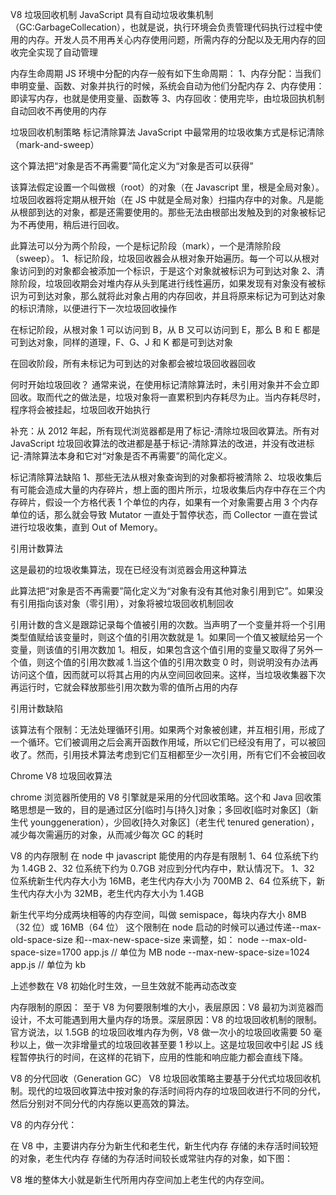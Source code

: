 V8 垃圾回收机制
JavaScript 具有自动垃圾收集机制（GC:GarbageCollecation），也就是说，执行环境会负责管理代码执行过程中使用的内存。开发人员不用再关心内存使用问题，所需内存的分配以及无用内存的回收完全实现了自动管理

内存生命周期
JS 环境中分配的内存一般有如下生命周期：
1、内存分配：当我们申明变量、函数、对象并执行的时候，系统会自动为他们分配内存
2、内存使用：即读写内存，也就是使用变量、函数等
3、内存回收：使用完毕，由垃圾回执机制自动回收不再使用的内存

垃圾回收机制策略
标记清除算法
JavaScript 中最常用的垃圾收集方式是标记清除（mark-and-sweep）

这个算法把“对象是否不再需要”简化定义为“对象是否可以获得”

该算法假定设置一个叫做根（root）的对象（在 Javascript 里，根是全局对象）。垃圾回收器将定期从根开始（在 JS 中就是全局对象）扫描内存中的对象。凡是能从根部到达的对象，都是还需要使用的。那些无法由根部出发触及到的对象被标记为不再使用，稍后进行回收。

此算法可以分为两个阶段，一个是标记阶段（mark），一个是清除阶段（sweep）。
1、标记阶段，垃圾回收器会从根对象开始遍历。每一个可以从根对象访问到的对象都会被添加一个标识，于是这个对象就被标识为可到达对象
2、清除阶段，垃圾回收期会对堆内存从头到尾进行线性遍历，如果发现有对象没有被标识为可到达对象，那么就将此对象占用的内存回收，并且将原来标记为可到达对象的标识清除，以便进行下一次垃圾回收操作

在标记阶段，从根对象 1 可以访问到 B，从 B 又可以访问到 E，那么 B 和 E 都是可到达对象，同样的道理，F、G、J 和 K 都是可到达对象

在回收阶段，所有未标记为可到达的对象都会被垃圾回收器回收

何时开始垃圾回收？
通常来说，在使用标记清除算法时，未引用对象并不会立即回收。取而代之的做法是，垃圾对象将一直累积到内存耗尽为止。当内存耗尽时，程序将会被挂起，垃圾回收开始执行

补充：从 2012 年起，所有现代浏览器都是用了标记-清除垃圾回收算法。所有对 JavaScript 垃圾回收算法的改进都是基于标记-清除算法的改进，并没有改进标记-清除算法本身和它对“对象是否不再需要”的简化定义。

标记清除算法缺陷
1、那些无法从根对象查询到的对象都将被清除
2、垃圾收集后有可能会造成大量的内存碎片，想上面的图片所示，垃圾收集后内存中存在三个内存碎片，假设一个方格代表 1 个单位的内存，如果有一个对象需要占用 3 个内存单位的话，那么就会导致 Mutator 一直处于暂停状态，而 Collector 一直在尝试进行垃圾收集，直到 Out of Memory。

引用计数算法

这是最初的垃圾收集算法，现在已经没有浏览器会用这种算法

此算法把“对象是否不再需要”简化定义为“对象有没有其他对象引用到它”。如果没有引用指向该对象（零引用），对象将被垃圾回收机制回收

引用计数的含义是跟踪记录每个值被引用的次数。当声明了一个变量并将一个引用类型值赋给该变量时，则这个值的引用次数就是 1。如果同一个值又被赋给另一个变量，则该值的引用次数加 1。相反，如果包含这个值引用的变量又取得了另外一个值，则这个值的引用次数减 1.当这个值的引用次数变 0 时，则说明没有办法再访问这个值，因而就可以将其占用的内从空间回收回来。这样，当垃圾收集器下次再运行时，它就会释放那些引用次数为零的值所占用的内存

引用计数缺陷

该算法有个限制：无法处理循环引用。如果两个对象被创建，并互相引用，形成了一个循环。它们被调用之后会离开函数作用域，所以它们已经没有用了，可以被回收了。然而，引用技术算法考虑到它们互相都至少一次引用，所有它们不会被回收

Chrome V8 垃圾回收算法

chrome 浏览器所使用的 V8 引擎就是采用的分代回收策略。这个和 Java 回收策略思想是一致的，目的是通过区分[临时]与[持久]对象；多回收[临时对象区]（新生代 younggeneration），少回收[持久对象区]（老生代 tenured generation），减少每次需遍历的对象，从而减少每次 GC 的耗时

V8 的内存限制
在 node 中 javascript 能使用的内存是有限制
1、64 位系统下约为 1.4GB
2、32 位系统下约为 0.7GB
对应到分代内存中，默认情况下。
1、32 位系统新生代内存大小为 16MB，老生代内存大小为 700MB
2、64 位系统下，新生代内存大小为 32MB，老生代内存大小为 1.4GB

新生代平均分成两块相等的内存空间，叫做 semispace，每块内存大小 8MB（32 位）或 16MB（64 位）
这个限制在 node 启动的时候可以通过传递--max-old-space-size 和--max-new-space-size 来调整，如：
node --max-old-space-size=1700 app.js // 单位为 MB
node --max-new-space-size=1024 app.js // 单位为 kb

上述参数在 V8 初始化时生效，一旦生效就不能再动态改变

内存限制的原因：
至于 V8 为何要限制堆的大小，表层原因：V8 最初为浏览器而设计，不太可能遇到用大量内存的场景。深层原因：V8 的垃圾回收机制的限制。官方说法，以 1.5GB 的垃圾回收堆内存为例，V8 做一次小的垃圾回收需要 50 毫秒以上，做一次非增量式的垃圾回收甚至要 1 秒以上。这是垃圾回收中引起 JS 线程暂停执行的时间，在这样的花销下，应用的性能和响应能力都会直线下降。

V8 的分代回收（Generation GC）
V8 垃圾回收策略主要基于分代式垃圾回收机制。现代的垃圾回收算法中按对象的存活时间将内存的垃圾回收进行不同的分代，然后分别对不同分代的内存施以更高效的算法。

V8 的内存分代：

在 V8 中，主要讲内存分为新生代和老生代，新生代内存 存储的未存活时间较短的对象，老生代内存 存储的为存活时间较长或常驻内存的对象，如下图：

V8 堆的整体大小就是新生代所用内存空间加上老生代的内存空间。
